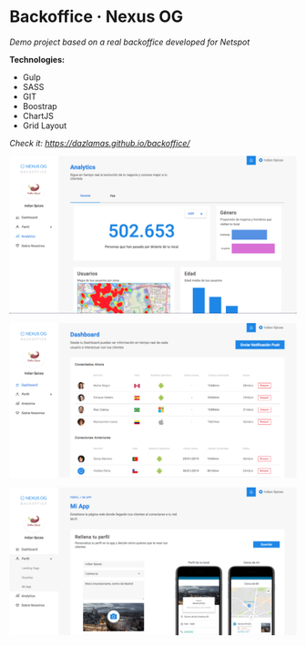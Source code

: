 # Backoffice · Nexus OG

*Demo project based on a real backoffice developed for Netspot*

**Technologies:**
- Gulp
- SASS
- GIT
- Boostrap
- ChartJS
- Grid Layout

*Check it: https://dazlamas.github.io/backoffice/*

![Screenshot](app/img/screenshots/ex1.png)


![Screenshot](app/img/screenshots/ex2.png)


![Screenshot](app/img/screenshots/ex3.png)
